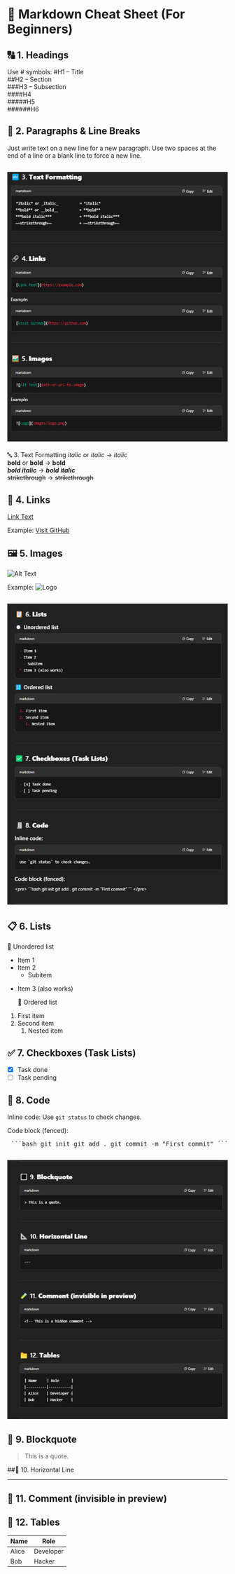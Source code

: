 # 📝 Markdown Cheat Sheet (For Beginners)

## 🔠 1. Headings

Use # symbols:
#H1 – Title  
##H2 – Section  
###H3 – Subsection  
####H4  
#####H5  
######H6

## 📄 2. Paragraphs & Line Breaks

Just write text on a new line for a new paragraph.
Use two spaces at the end of a line or a blank line to force a new line.

## ![chatgpt](images/md1.png)

🔤 3. Text Formatting
_italic_ or _italic_ → _italic_  
**bold** or **bold** → **bold**  
**_bold italic_** → **_bold italic_**  
~~strikethrough~~ → ~~strikethrough~~

## 🔗 4. Links

[Link Text](https://example.com)

Example:
[Visit GitHub](https://github.com)

## 🖼️ 5. Images

![Alt Text](path-or-url-to-image)

Example:
![Logo](images/logo.png)

## ![chatgpt](images/md2.png)

## 📋 6. Lists

🔘 Unordered list

- Item 1
- Item 2
  - Subitem

* Item 3 (also works)

  🔢 Ordered list

1. First item
2. Second item
   1. Nested item

## ✅ 7. Checkboxes (Task Lists)

- [x] Task done
- [ ] Task pending

## 🧾 8. Code

Inline code:
Use `git status` to check changes.

Code block (fenced):

  <pre> ```bash git init git add . git commit -m "First commit" ``` </pre>

## ![chatgpt](images/md3.png)

## 🔳 9. Blockquote

> This is a quote.

##📐 10. Horizontal Line

---

## 🧪 11. Comment (invisible in preview)

<!-- This is a hidden comment -->

## 📁 12. Tables

| Name  | Role      |
| ----- | --------- |
| Alice | Developer |
| Bob   | Hacker    |
